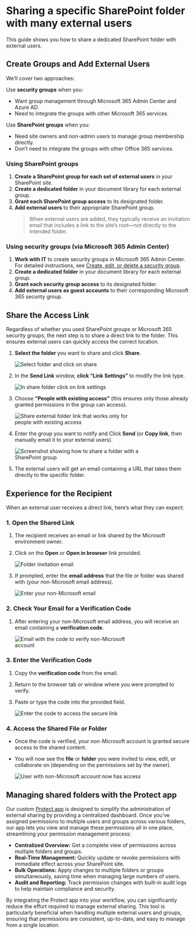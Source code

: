 # Sharing a specific SharePoint folder with many external users

This guide shows you how to share a dedicated SharePoint folder with external users. 

## Create Groups and Add External Users
We’ll cover two approaches:

Use **security groups** when you:
- Want group management through Microsoft 365 Admin Center and Azure AD.
- Need to integrate the groups with other Microsoft 365 services.

Use **SharePoint groups** when you:
- Need site owners and non-admin users to manage group membership directly.
- Don’t need to integrate the groups with other Office 365 services.
  
### Using SharePoint groups

1. **Create a SharePoint group for each set of external users** in your SharePoint site.
2. **Create a dedicated folder** in your document library for each external group.
3. **Grant each SharePoint group access** to its designated folder.
4. **Add external users** to their appropriate SharePoint group.  
   > When external users are added, they typically receive an invitation email that includes a link to the site’s root—not directly to the intended folder.



### Using security groups (via Microsoft 365 Admin Center)

1. **Work with IT** to create security groups in Microsoft 365 Admin Center.  
   For detailed instructions, see [Create, edit, or delete a security group](https://learn.microsoft.com/en-us/microsoft-365/admin/email/create-edit-or-delete-a-security-group).
2. **Create a dedicated folder** in your document library for each external group.
3. **Grant each security group access** to its designated folder.
4. **Add external users as guest accounts** to their corresponding Microsoft 365 security group.



## Share the Access Link

Regardless of whether you used SharePoint groups or Microsoft 365 security groups, the next step is to share a direct link to the folder. This ensures external users can quickly access the correct location.

1. **Select the folder** you want to share and click **Share**.
   
   <img src="/_media/select-folder-and-click-on-share.png" alt="Select folder and click on share" style="max-width:350px;" />

2. In the **Send Link** window, **click “Link Settings”** to modify the link type.
   
   <img src="/_media/in-share-folder-click-on-link-settings.png" alt="In share folder click on link settings" style="max-width:350px;" />

3. Choose **“People with existing access”** (this ensures only those already granted permissions in the group can access).
   
   <img src="/_media/share-external-folder-only-people-with-existing-access.png" alt="Share external folder link that works only for people with existing access" style="max-width:350px;" />

4. Enter the group you want to notify and Click **Send** (or **Copy link**, then manually email it to your external users).
   
   <img src="/_media/share-external-folder-with-sharepoint-group.png" alt="Screenshot showing how to share a folder with a SharePoint group" style="max-width:350px;" />

5. The external users will get an email containing a URL that takes them directly to the specific folder.

## Experience for the Recipient
When an external user receives a direct link, here’s what they can expect:

### 1. Open the Shared Link

1. The recipient receives an email or link shared by the Microsoft environment owner.
2. Click on the **Open** or **Open in browser** link provided.
   
   <img src="/_media/invited-you-to-view-a-folder-email.png" alt="Folder invitation email" style="max-width:350px;" />
   
3. If prompted, enter the **email address** that the file or folder was shared with (your non-Microsoft email address).
   
   <img src="/_media/to-open-the-shared-link-enter-your-non-microsoft-account-email.png" alt="Enter your non-Microsoft email" style="max-width:350px;" />

### 2. Check Your Email for a Verification Code

1. After entering your non-Microsoft email address, you will receive an email containing a **verification code**.
   
   <img src="/_media/email-with-code-to-verify-your-non-microsoft-account-to-access-shared-folder.png" alt="Email with the code to verify non-Microsoft account" style="max-width:350px;" />

### 3. Enter the Verification Code

1. Copy the **verification code** from the email.
2. Return to the browser tab or window where you were prompted to verify.
3. Paste or type the code into the provided field.
   
   <img src="/_media/to-open-secure-link-enter-code-from-non-microsoft-account-email.png" alt="Enter the code to access the secure link" style="max-width:350px;" />

### 4. Access the Shared File or Folder

- Once the code is verified, your non-Microsoft account is granted secure access to the shared content.
- You will now see the **file** or **folder** you were invited to view, edit, or collaborate on (depending on the permissions set by the owner).
   
   <img src="/_media/user-with-non-microsoft-account-will-be-granted-access-to-the-shared-file-or-folder.png" alt="User with non-Microsoft account now has access" style="max-width:350px;" />

## Managing shared folders with the Protect app

Our custom [Protect app](share-features.html) is designed to simplify the administration of external sharing by providing a centralized dashboard. Once you’ve assigned permissions to multiple users and groups across various folders, our app lets you view and manage these permissions all in one place, streamlining your permission management process:

- **Centralized Overview:** Get a complete view of permissions across multiple folders and groups.
- **Real-Time Management:** Quickly update or revoke permissions with immediate effect across your SharePoint site.
- **Bulk Operations:** Apply changes to multiple folders or groups simultaneously, saving time when managing large numbers of users.
- **Audit and Reporting:** Track permission changes with built-in audit logs to help maintain compliance and security.

By integrating the Protect app into your workflow, you can significantly reduce the effort required to manage external sharing. This tool is particularly beneficial when handling multiple external users and groups, ensuring that permissions are consistent, up-to-date, and easy to manage from a single location.